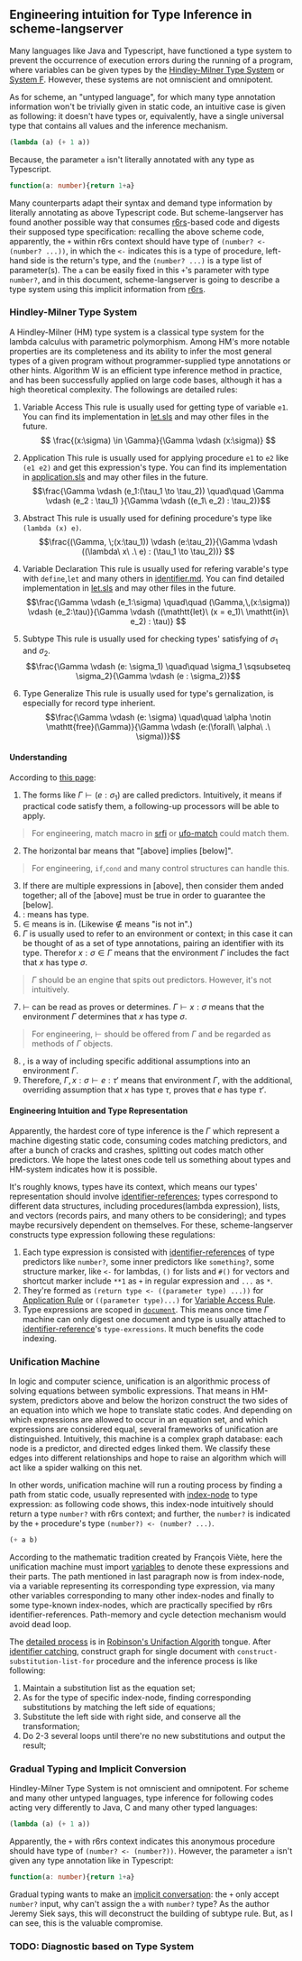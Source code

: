 ## Engineering intuition for Type Inference in scheme-langserver

Many languages like Java and Typescript, have functioned a type system to prevent the occurrence of execution errors during the running of a program, where variables can be given types by the [Hindley-Milner Type System](https://github.com/webyrd/hindley-milner-type-inferencer) or [System F](https://en.wikipedia.org/wiki/System_F). However, these systems are not omniscient and omnipotent. 

As for scheme, an "untyped language", for which many type annotation information won't be trivially given in static code, an intuitive case is given as following: it doesn't have types or, equivalently, have a single universal type that contains all values and the inference mechanism. 
```scheme
(lambda (a) (+ 1 a))
```

Because, the parameter `a` isn't literally annotated with any type as Typescript.
```typescript
function(a: number){return 1+a}
```

Many counterparts adapt their syntax and demand type information by literally annotating as above Typescript code. But scheme-langserver has found another possible way that consumes [r6rs](http://www.r6rs.org/)-based code and digests their supposed type specification: recalling the above scheme code, apparently, the `+` within r6rs context should have type of `(number? <- (number? ...))`, in which the `<-` indicates this is a type of procedure, left-hand side is the return's type, and the `(number? ...)` is a type list of parameter(s). The `a` can be easily fixed in this `+`'s parameter with type `number?`, and in this document, scheme-langserver is going to describe a type system using this implicit information from [r6rs](http://www.r6rs.org/).

### Hindley-Milner Type System
A Hindley-Milner (HM) type system is a classical type system for the lambda calculus with parametric polymorphism. Among HM's more notable properties are its completeness and its ability to infer the most general types of a given program without programmer-supplied type annotations or other hints. Algorithm W is an efficient type inference method in practice, and has been successfully applied on large code bases, although it has a high theoretical complexity. The followings are detailed rules:
1. Variable Access 
This rule is usually used for getting type of variable `e1`. You can find its implementation in [let.sls](../../analysis/type/rules/let.sls) and may other files in the future.
$$ \frac{(x:\sigma) \in \Gamma}{\Gamma \vdash (x:\sigma)} $$ 

2. Application
This rule is usually used for applying procedure `e1` to `e2` like `(e1 e2)` and get this expression's type. You can find its implementation in [application.sls](../../analysis/type/rules/application.sls) and may other files in the future.
$$\frac{\Gamma \vdash (e_1:(\tau_1 \to \tau_2)) \quad\quad \Gamma \vdash (e_2 : \tau_1) }{\Gamma \vdash ((e_1\ e_2) : \tau_2)}$$

3. Abstract
This rule is usually used for defining procedure's type like `(lambda (x) e)`.
$$\frac{(\Gamma, \;(x:\tau_1)) \vdash (e:\tau_2)}{\Gamma \vdash ((\lambda\ x\ .\ e) : (\tau_1 \to \tau_2))} $$

4. Variable Declaration
This rule is usually used for refering varable's type with `define`,`let` and many others in [identifier.md](./identifier.md). You can find detailed implementation in [let.sls](../../analysis/type/rules/let.sls) and may other files in the future.
$$\frac{\Gamma \vdash (e_1:\sigma) \quad\quad (\Gamma,\,(x:\sigma)) \vdash (e_2:\tau)}{\Gamma \vdash ((\mathtt{let}\ (x = e_1)\ \mathtt{in}\ e_2) : \tau)} $$

5. Subtype
This rule is usually used for checking types' satisfying of $\sigma_1$ and $\sigma_2$.
$$\frac{\Gamma \vdash (e: \sigma_1) \quad\quad \sigma_1 \sqsubseteq \sigma_2}{\Gamma \vdash (e : \sigma_2)}$$

6. Type Generalize
This rule is usually used for type's gernalization, is especially for record type inherient.
$$\frac{\Gamma \vdash (e: \sigma) \quad\quad \alpha \notin \mathtt{free}(\Gamma)}{\Gamma \vdash (e:(\forall\ \alpha\ .\ \sigma))}$$

#### Understanding 
According to [this page](https://stackoverflow.com/questions/12532552/what-part-of-hindley-milner-do-you-not-understand/12535304#12535304):
1. The forms like $\Gamma \vdash (e: \sigma_1)$ are called predictors. Intuitively, it means if practical code satisfy them, a following-up processors will be able to apply.
> For engineering, match macro in [srfi](https://srfi.schemers.org/srfi-241/) or [ufo-match](https://akkuscm.org/packages/ufo-match/) could match them.
2. The horizontal bar means that "[above] implies [below]".
> For engineering, `if`,`cond` and many control structures can handle this.
3. If there are multiple expressions in [above], then consider them anded together; all of the [above] must be true in order to guarantee the [below].
4. $:$ means has type.
5. $\in$ means is in. (Likewise $\not\in$ means "is not in".)
6. $\Gamma$ is usually used to refer to an environment or context; in this case it can be thought of as a set of type annotations, pairing an identifier with its type. Therefor $x : \sigma \in \Gamma$ means that the environment $\Gamma$ includes the fact that $x$ has type $\sigma$.
> $\Gamma$ should be an engine that spits out predictors. However, it's not intuitively.
7. $\vdash$ can be read as proves or determines. $\Gamma \vdash x:\sigma$ means that the environment $\Gamma$ determines that $x$ has type $\sigma$.
> For engineering, $\vdash$ should be offered from $\Gamma$ and be regarded as methods of $\Gamma$ objects. 
8. $,$ is a way of including specific additional assumptions into an environment $\Gamma$. 
9.  Therefore, $\Gamma, x : \sigma \vdash e : \tau'$ means that environment $\Gamma$, with the additional, overriding assumption that $x$ has type $\tau$, proves that $e$ has type $\tau'$.

#### Engineering Intuition and Type Representation
Apparently, the hardest core of type inference is the $\Gamma$ which represent a machine digesting static code, consuming codes matching predictors, and after a bunch of cracks and crashes, splitting out codes match other predictors. We hope the latest ones code tell us something about types and HM-system indicates how it is possible.

It's roughly knows, types have its context, which means our types' representation should involve [identifier-references](../analysis/identifier.md); types correspond to different data structures, including procedures(lambda expression), lists, and vectors (records pairs, and many others to be considering); and types maybe recursively dependent on themselves. For these, scheme-langserver constructs type expression following these regulations:
1. Each type expression is consisted with [identifier-references](../../analysis/identifier/reference.sls) of type predictors like `number?`, some inner predictors like `something?`, some structure marker, like `<-` for lambdas, `()` for lists and `#()` for vectors and shortcut marker include `**1` as `+` in regular expression and `...` as `*`.
2. They're formed as `(return type <- ((parameter type) ...))` for [Application Rule](#hindleymilner-type-system) or `((parameter type)...)` for [Variable Access Rule](#hindleymilner-type-system). 
3. Type expressions are scoped in [`document`](../../virtual-file-system/document.sls). This means once time $\Gamma$ machine can only digest one document and type is usually attached to [identifier-reference](../../analysis/identifier/reference.sls)'s `type-exressions`. It much benefits the code indexing.

### Unification Machine
In logic and computer science, unification is an algorithmic process of solving equations between symbolic expressions. That means in HM-system, predictors above and below the horizon construct the two sides of an equation into which we hope to translate static codes. And depending on which expressions are allowed to occur in an equation set, and which expressions are considered equal, several frameworks of unification are distinguished. Intuitively, this machine is a complex graph database: each node is a predictor, and directed edges linked them. We classify these edges into different relationships and hope to raise an algorithm which will act like a spider walking on this net.

In other words, unification machine will run a routing process by finding a path from static code, usually represented with [index-node](../../virtual-file-system/index-node.sls) to type expression: as following code shows, this index-node intuitively should return a type `number?` with r6rs context; and further, the `number?` is indicated by the `+` procedure's type `(number?) <- (number? ...)`. 
```scheme
(+ a b)
```
According to the mathematic tradition created by François Viète, here the unification machine must import [variables](../../analysis/type/variable.sls) to denote these expressions and their parts. The path mentioned in last paragraph now is from index-node, via a variable representing its corresponding type expression, via many other variables corresponding to many other index-nodes and finally to some type-known index-nodes, which are practically specified by r6rs identifier-references. Path-memory and cycle detection mechanism would avoid dead loop.

The [detailed process](../../analysis/type/type-inferencer.sls) is in [Robinson's Unifaction Algorith](https://en.wikipedia.org/wiki/Unification_(computer_science)#A_unification_algorithm) tongue. After [identifier catching](./identifier.md), construct graph for single document with `construct-substitution-list-for` procedure and the inference process is like following:
1. Maintain a substitution list as the equation set;
2. As for the type of specific index-node, finding corresponding substitutions by matching the left side of equations;
3. Substitute the left side with right side, and conserve all the transformation;
4. Do 2-3 several loops until there're no new substitutions and output the result;

### Gradual Typing and Implicit Conversion
Hindley-Milner Type System is not omniscient and omnipotent. For scheme and many other untyped languages, type inference for following codes acting very differently to Java, C and many other typed languages:
```scheme
(lambda (a) (+ 1 a))
```

Apparently, the `+` with r6rs context indicates this anonymous procedure should have type of `(number? <- (number?))`. However, the parameter `a` isn't given any type annotation like in Typescript:
```typescript
function(a: number){return 1+a}
```

Gradual typing wants to make an [implicit conversation](https://wphomes.soic.indiana.edu/jsiek/what-is-gradual-typing/): the `+` only accept `number?` input, why can't assign the `a` with `number?` type? As the author Jeremy Siek says, this will deconstruct the building of subtype rule. But, as I can see, this is the valuable compromise.

### TODO: Diagnostic based on Type System